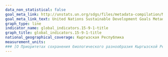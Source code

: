 ```yaml
---
data_non_statistical: false
goal_meta_link: http://unstats.un.org/sdgs/files/metadata-compilation/Metadata-Goal-15.pdf
goal_meta_link_text: United Nations Sustainable Development Goals Metadata (pdf 456kB)
graph_type: line
indicator_name: global_indicators.15-9-1-title
graph_title: global_indicators.15-9-1-title
national_geographical_coverage: Кыргызская Республика
measurement_units: 
### [О Приоритетах сохранения биологического разнообразия Кыргызской Республики на период до 2024 года и Плане действий по реализации Приоритетов сохранения биологического разнообразия Кыргызской Республики на 2014-2020 годы (от 17 марта 2014 года № 131)](http://www.ecology.gov.kg/page/view/id/25) 
---
```

